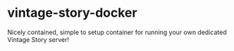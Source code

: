 # vintage-story-docker
Nicely contained, simple to setup container for running your own dedicated Vintage Story server!
